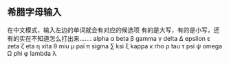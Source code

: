## 希腊字母输入
在中文模式，输入左边的单词就会有对应的候选项
有的是大写，有的是小写，还有的实在不知道怎么打出来.......
alpha α
beta β
gamma γ
delta Δ
epsilon ε
zeta ζ
eta η
xita θ
miu μ
pai π
sigma ∑
ksi ξ
kappa κ
rho ρ
tau τ
psi ψ
omega Ω
phi φ
lambda λ